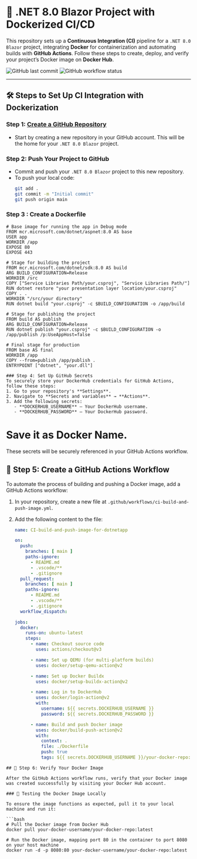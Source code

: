 
# 🚀 .NET 8.0 Blazor Project with Dockerized CI/CD

This repository sets up a **Continuous Integration (CI)** pipeline for a `.NET 8.0 Blazor` project, integrating **Docker** for containerization and automating builds with **GitHub Actions**. Follow these steps to create, deploy, and verify your project’s Docker image on **Docker Hub**.

![GitHub last commit](https://img.shields.io/github/last-commit/username/repository)
![GitHub workflow status](https://img.shields.io/github/actions/workflow/status/username/repository/ci-build-and-push-image.yml?branch=main)

---

## 🛠️ Steps to Set Up CI Integration with Dockerization

### Step 1: [Create a GitHub Repository](https://github.com/new)
- Start by creating a new repository in your GitHub account. This will be the home for your `.NET 8.0 Blazor` project.

### Step 2: Push Your Project to GitHub
- Commit and push your `.NET 8.0 Blazor` project to this new repository.
- To push your local code:
  ```bash
  git add .
  git commit -m "Initial commit"
  git push origin main
  
### Step 3 : Create a Dockerfile
```
# Base image for running the app in Debug mode
FROM mcr.microsoft.com/dotnet/aspnet:8.0 AS base
USER app
WORKDIR /app
EXPOSE 80
EXPOSE 443

# Stage for building the project
FROM mcr.microsoft.com/dotnet/sdk:8.0 AS build
ARG BUILD_CONFIGURATION=Release
WORKDIR /src
COPY ["Service Libraries Path/your.csproj", "Service Libraries Path/"]
RUN dotnet restore "your presentation layer location/your.csproj"
COPY . .
WORKDIR "/src/your directory"
RUN dotnet build "your.csproj" -c $BUILD_CONFIGURATION -o /app/build

# Stage for publishing the project
FROM build AS publish
ARG BUILD_CONFIGURATION=Release
RUN dotnet publish "your.csproj" -c $BUILD_CONFIGURATION -o /app/publish /p:UseAppHost=false

# Final stage for production
FROM base AS final
WORKDIR /app
COPY --from=publish /app/publish .
ENTRYPOINT ["dotnet", "your.dll"]

### Step 4: Set Up GitHub Secrets 
To securely store your DockerHub credentials for GitHub Actions, follow these steps:
1. Go to your repository's **Settings**.
2. Navigate to **Secrets and variables** → **Actions**.
3. Add the following secrets:
   - **DOCKERHUB_USERNAME** – Your DockerHub username.
   - **DOCKERHUB_PASSWORD** – Your DockerHub password.
   ```
# Save it as Docker Name.
These secrets will be securely referenced in your GitHub Actions workflow.

## 🔄 Step 5: Create a GitHub Actions Workflow

To automate the process of building and pushing a Docker image, add a GitHub Actions workflow:

1. In your repository, create a new file at `.github/workflows/ci-build-and-push-image.yml`.
2. Add the following content to the file:

   ```yaml
   name: CI-build-and-push-image-for-dotnetapp

   on:
     push:
       branches: [ main ]
       paths-ignore:
         - README.md
         - .vscode/**
         - .gitignore
     pull_request:
       branches: [ main ]
       paths-ignore:
         - README.md
         - .vscode/**
         - .gitignore
     workflow_dispatch:

   jobs:
     docker:
       runs-on: ubuntu-latest
       steps:
         - name: Checkout source code
           uses: actions/checkout@v3

         - name: Set up QEMU (for multi-platform builds)
           uses: docker/setup-qemu-action@v2

         - name: Set up Docker Buildx
           uses: docker/setup-buildx-action@v2

         - name: Log in to DockerHub
           uses: docker/login-action@v2
           with:
             username: ${{ secrets.DOCKERHUB_USERNAME }}
             password: ${{ secrets.DOCKERHUB_PASSWORD }}

         - name: Build and push Docker image
           uses: docker/build-push-action@v2
           with:
             context: .
             file: ./Dockerfile
             push: true
             tags: ${{ secrets.DOCKERHUB_USERNAME }}/your-docker-repo:latest, ${{ secrets.DOCKERHUB_USERNAME }}/your-docker-repo:${{ github.run_number }}
```
## 🐳 Step 6: Verify Your Docker Image

After the GitHub Actions workflow runs, verify that your Docker image was created successfully by visiting your Docker Hub account.

### 🧪 Testing the Docker Image Locally

To ensure the image functions as expected, pull it to your local machine and run it:

```bash
# Pull the Docker image from Docker Hub
docker pull your-docker-username/your-docker-repo:latest

# Run the Docker image, mapping port 80 in the container to port 8080 on your host machine
docker run -d -p 8080:80 your-docker-username/your-docker-repo:latest
